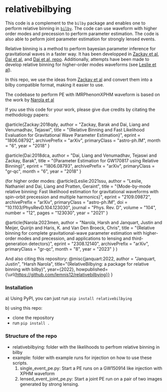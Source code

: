 # relativebilbying

This code is a complement to the `bilby` package and enables one to perform relative binning in [`bilby`](https://git.ligo.org/tomasz.baka/bilby). The code can use waveform with higher order modes and precession to perform parameter estimation. The code is also able to peform joint parameter estimation for strongly lensed events. 

Relative binning is a method to perform bayesian parameter inference for gravitational waves in a faster way. It has been developped in [Zackay et al](https://arxiv.org/pdf/1806.08792.pdf), [Dai et al](https://arxiv.org/pdf/1806.08793.pdf), and [Dai et al, repo](https://bitbucket.org/dailiang8/gwbinning/src/master/). Additionally, attempts have been made to develop relative binning for higher-order modes waveforms (see [Leslie et al](https://arxiv.org/pdf/2109.09872.pdf)). 

In this repo, we use the ideas from [Zackay et al](https://arxiv.org/pdf/1806.08792.pdf) and convert them into a bilby compatible format, making it easier to use.

The codebase to perform PE with IMRPhenomXPHM waveform is based on the work by [Narola et al](https://arxiv.org/pdf/2308.12140.pdf)

If you use this code for your work, please give due credits by citating the methodology papers:

@article{Zackay:2018qdy,
    author = "Zackay, Barak and Dai, Liang and Venumadhav, Tejaswi",
    title = "{Relative Binning and Fast Likelihood Evaluation for Gravitational Wave Parameter Estimation}",
    eprint = "1806.08792",
    archivePrefix = "arXiv",
    primaryClass = "astro-ph.IM",
    month = "6",
    year = "2018"
}

@article{Dai:2018dca,
    author = "Dai, Liang and Venumadhav, Tejaswi and Zackay, Barak",
    title = "{Parameter Estimation for GW170817 using Relative Binning}",
    eprint = "1806.08793",
    archivePrefix = "arXiv",
    primaryClass = "gr-qc",
    month = "6",
    year = "2018"
}

(for higher order modes:
@article{Leslie:2021ssu,
    author = "Leslie, Nathaniel and Dai, Liang and Pratten, Geraint",
    title = "{Mode-by-mode relative binning: Fast likelihood estimation for gravitational waveforms with spin-orbit precession and multiple harmonics}",
    eprint = "2109.09872",
    archivePrefix = "arXiv",
    primaryClass = "astro-ph.IM",
    doi = "10.1103/PhysRevD.104.123030",
    journal = "Phys. Rev. D",
    volume = "104",
    number = "12",
    pages = "123030",
    year = "2021"
}

@article{Narola:2023men,
    author = "Narola, Harsh and Janquart, Justin and Meijer, Quirijn and Haris, K. and Van Den Broeck, Chris",
    title = "{Relative binning for complete gravitational-wave parameter estimation with higher-order modes and precession, and applications to lensing and third-generation detectors}",
    eprint = "2308.12140",
    archivePrefix = "arXiv",
    primaryClass = "gr-qc",
    month = "8",
    year = "2023"
}
)


And also citing this repository:
@misc{janquart:2022,
author = "Janquart, Justin", "Harsh Narola",
title="{RelativeBilbying: a package for relative binning with bilby}",
year={2022},
howpublished={\url{https://github.com/lemnis12/relativebilbying}}
}


### Installation
a) Using PyPI, you can just run  `pip install relativebilbying`

b) using this repo:
- clone the repository
- run `pip install .`



### Structure of the repo
- relativebilbying: folder with the likelihoods to perfrom relative binning in bilby
- example: folder with example runs for injection on how to use these scripts.
    1. single_event_pe.py: Start a PE runs on a GW150914 like injection with XPHM waveform
    2. lensed_event_joint_pe.py: Start a joint PE run on a pair of two images generated by strong lensing.   

